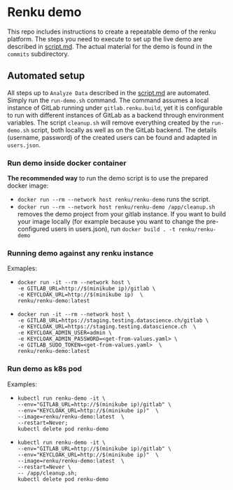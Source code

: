 # Renku demo

This repo includes instructions to create a repeatable demo of the renku
platform. The steps you need to execute to set up the live demo are described
in [script.md](demo-script/script.md). The actual material for the demo is found in the
`commits` subdirectory.

## Automated setup
All steps up to `Analyze Data` described in the [script.md](demo-script/script.md) are 
automated. Simply run the `run-demo.sh` command. The command assumes a local instance of 
GitLab running under `gitlab.renku.build`, yet it is configurable to run with different 
instances of GitLab as a backend through environment variables. The script `cleanup.sh`
will remove everything created by the `run-demo.sh` script, both locally as well as 
on the GitLab backend. The details (username, password) of the created users can be found 
and adapted in `users.json`.

### Run demo inside docker container
**The recommended way** to run the demo script is to use the prepared docker image:
- `docker run --rm --network host renku/renku-demo` runs the script.
- `docker run --rm --network host renku/renku-demo /app/cleanup.sh` removes the demo project 
from your gitlab instance.
If you want to build your image locally (for example because you want to change the pre-configured
users in users.json), run `docker build . -t renku/renku-demo`

### Running demo against any renku instance
Exmaples:
- `docker run -it --rm --network host \`<br> 
   `-e GITLAB_URL=http://$(minikube ip)/gitlab \`<br> 
   `-e KEYCLOAK_URL=http://$(minikube ip)  \`<br> 
   `renku/renku-demo:latest`

- `docker run -it --rm --network host \`<br> 
   `-e GITLAB_URL=https://staging.testing.datascience.ch/gitlab \`<br> 
   `-e KEYCLOAK_URL=https://staging.testing.datascience.ch  \`<br> 
   `-e KEYCLOAK_ADMIN_USER=admin \`<br> 
   `-e KEYCLOAK_ADMIN_PASSWORD=<get-from-values.yaml> \`<br> 
   `-e GITLAB_SUDO_TOKEN=<get-from-values.yaml>  \`<br> 
   `renku/renku-demo:latest`
   
### Run demo as k8s pod
Examples:
- `kubectl run renku-demo -it \`<br> 
  `--env="GITLAB_URL=http://$(minikube ip)/gitlab" \`<br> 
  `--env="KEYCLOAK_URL=http://$(minikube ip)"  \`<br> 
  `--image=renku/renku-demo:latest  \`<br> 
  `--restart=Never;`<br>
  `kubectl delete pod renku-demo`

- `kubectl run renku-demo -it \`<br> 
  `--env="GITLAB_URL=http://$(minikube ip)/gitlab" \`<br> 
  `--env="KEYCLOAK_URL=http://$(minikube ip)"  \`<br> 
  `--image=renku/renku-demo:latest  \`<br> 
  `--restart=Never \`<br> 
  `-- /app/cleanup.sh;`<br> 
  `kubectl delete pod renku-demo`
